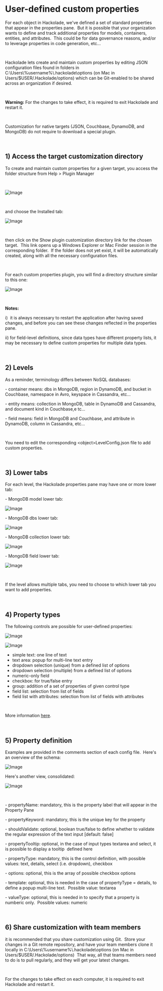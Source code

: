 # User-defined custom properties

For each object in Hackolade, we've defined a set of standard properties that appear in the properties pane.&nbsp; But it is possible that your organization wants to define and track additional properties for models, containers, entities, and attributes.&nbsp; This could be for data governance reasons, and/or to leverage properties in code generation, etc...

&nbsp;

Hackolade lets create and maintain custom properties by editing JSON configuration files found in folders in C:\\Users\\%username%\\.hackolade\\options (on Mac in Users/$USER/.Hackolade/options) which can be Git-enabled to be shared across an organization if desired.

&nbsp;

**Warning:** For the changes to take effect, it is required to exit Hackolade and restart it.

&nbsp;

Customization for native targets (JSON, Couchbase, DynamoDB, and MongoDB) do not require to download a special plugin. &nbsp;

&nbsp;

## &#49;) Access the target customization directory

To create and maintain custom properties for a given target, you access the folder structure from Help \> Plugin Manager

&nbsp;

![Image](<lib/Plugin%20Manager%20menu%20new.png>)

&nbsp;

and choose the Installed tab:

![Image](<lib/Plugin%20Manager%20Installed%20tab.png>)

&nbsp;

then click on the Show plugin customization directory link for the chosen target.&nbsp; This link opens up a Windows Explorer or Mac Finder session in the corresponding folder.&nbsp; If the folder does not yet exist, it will be automatically created, along with all the necessary configuration files.

&nbsp;

For each custom properties plugin, you will find a directory structure similar to this one:

![Image](<lib/Plugin%20-%20Custom%20Prop%20-%20directory%20struc%20new.png>)

&nbsp;

**Notes:**&nbsp;

i)&nbsp; it is always necessary to restart the application after having saved changes, and before you can see these changes reflected in the properties pane.

ii) for field-level definitions, since data types have different property lists, it may be necessary to define custom properties for multiple data types.

&nbsp;

## &#50;) Levels

As a reminder, terminology differs between NoSQL databases:

\- container means: dbs in MongoDB, region in DynamoDB, and bucket in Couchbase, namespace in Avro, keyspace in Cassandra, etc...

\- entity means: collection in MongoDB, table in DynamoDB and Cassandra, and document kind in Couchbase,e tc...

\- field means: field in MongoDB and Couchbase, and attribute in DynamoDB, column in Cassandra, etc...

&nbsp;

You need to edit the corresponding \<object\>LevelConfig.json file to add custom properties.

&nbsp;

## &#51;) Lower tabs

For each level, the Hackolade properties pane may have one or more lower tab:

\- MongoDB model lower tab:

![Image](<lib/MongoDB%20model%20lower%20tab.png>)

\- MongoDB dbs lower tab:

![Image](<lib/MongoDB%20dbs%20lower%20tab.png>)

\- MongoDB collection lower tab:

![Image](<lib/MongoDB%20collection%20lower%20tab.png>)

\- MongoDB field lower tab:

![Image](<lib/MongoDB%20field%20lower%20tab.png>)

&nbsp;

If the level allows multiple tabs, you need to choose to which lower tab you want to add properties.

&nbsp;

## &#52;) Property types

The following controls are possible for user-defined properties:

![Image](<lib/Plugin%20-%20possible%20property%20types.png>)

![Image](<lib/Plugin%20-%20possible%20property%20types-drpdwn%20multi.png>)

* simple text: one line of text
* text area: popup for multi-line text entry
* dropdown selection (unique) from a defined list of options
* dropdown selection (multiple) from a defined list of options
* numeric-only field
* checkbox: for true/false entry
* group: addition of a set of properties of given control type
* field list: selection from list of fields
* field list with attributes: selection from list of fields with attributes

&nbsp;

More information [here](<https://github.com/hackolade/plugins#26-property-controls> "target=\"\_blank\"").

&nbsp;

## &#53;) Property definition

Examples are provided in the comments section of each config file.&nbsp; Here's an overview of the schema:

![Image](<lib/Plugin%20-%20property%20schema.png>)

Here's another view, consolidated:

![Image](<lib/Plugin%20-%20custom%20props%20consolidated%20schema.png>)

&nbsp;

\- propertyName: mandatory, this is the property label that will appear in the Property Pane

\- propertyKeyword: mandatory, this is the unique key for the property

\- shouldValidate: optional, boolean true/false to define whether to validate the regular expression of the text input \[default: false\]

\- propertyTooltip: optional, in the case of input types textarea and select, it is possible to display a tooltip&nbsp; defined here

\- propertyType: mandatory, this is the control definition, with possible values: text, details, select (i.e. dropdown), checkbox&nbsp;

\- options: optional, this is the array of possible checkbox options

\- template: optional, this is needed in the case of propertyType = details, to define a popup multi-line text.&nbsp; Possible value: textarea

\- valueType: optional, this is needed in to specify that a property is numberic only.&nbsp; Possible values: numeric

&nbsp;

## &#54;) Share customization with team members

it is recommended that you share customization using Git.&nbsp; Store your changes in a Git remote repository, and have your team members clone it locally in C:\\Users\\%username%\\.hackolade\\options (on Mac in Users/$USER/.Hackolade/options)&nbsp; That way, all that teams members need to do is to pull regularly, and they will get your latest changes.

&nbsp;

For the changes to take effect on each computer, it is required to exit Hackolade and restart it.

&nbsp;

